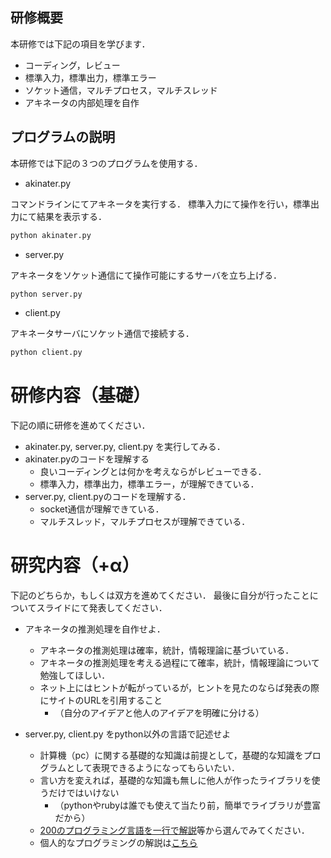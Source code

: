 ## 研修概要

本研修では下記の項目を学びます．

- コーディング，レビュー
- 標準入力，標準出力，標準エラー
- ソケット通信，マルチプロセス，マルチスレッド
- アキネータの内部処理を自作

## プログラムの説明
本研修では下記の３つのプログラムを使用する．

- akinater.py

コマンドラインにてアキネータを実行する．
標準入力にて操作を行い，標準出力にて結果を表示する．
```sh
python akinater.py
```

 - server.py

アキネータをソケット通信にて操作可能にするサーバを立ち上げる．
```sh
python server.py
```

- client.py

アキネータサーバにソケット通信で接続する．

```sh
python client.py
```

# 研修内容（基礎）

下記の順に研修を進めてください．

- akinater.py, server.py, client.py を実行してみる．
- akinater.pyのコードを理解する
  - 良いコーディングとは何かを考えならがレビューできる．
  - 標準入力，標準出力，標準エラー，が理解できている． 
- server.py, client.pyのコードを理解する．
  - socket通信が理解できている．
  - マルチスレッド，マルチプロセスが理解できている．

# 研究内容（+α）

下記のどちらか，もしくは双方を進めてください．
最後に自分が行ったことについてスライドにて発表してください．

- アキネータの推測処理を自作せよ．
  - アキネータの推測処理は確率，統計，情報理論に基づいている．
  - アキネータの推測処理を考える過程にて確率，統計，情報理論について勉強してほしい．
  - ネット上にはヒントが転がっているが，ヒントを見たのならば発表の際にサイトのURLを引用すること
    - （自分のアイデアと他人のアイデアを明確に分ける）

- server.py, client.py をpython以外の言語で記述せよ
  - 計算機（pc）に関する基礎的な知識は前提として，基礎的な知識をプログラムとして表現できるようになってもらいたい．
  - 言い方を変えれば，基礎的な知識も無しに他人が作ったライブラリを使うだけではいけない
    - （pythonやrubyは誰でも使えて当たり前，簡単でライブラリが豊富だから）
  - [200のプログラミング言語を一行で解説](https://qiita.com/make_now_just/items/b2ab19f954417c71848d)等から選んでみてください．
  - 個人的なプログラミングの解説は[こちら](https://docs.google.com/spreadsheets/d/1I4qN5tVILVLiYnfh0KJm3VYt6mFRdmDRjEHFB5DQFQk/edit?usp=sharing)



